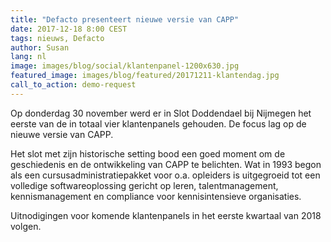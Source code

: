 ```yaml
---
title: "Defacto presenteert nieuwe versie van CAPP"
date: 2017-12-18 8:00 CEST
tags: nieuws, Defacto
author: Susan
lang: nl
image: images/blog/social/klantenpanel-1200x630.jpg
featured_image: images/blog/featured/20171211-klantendag.jpg
call_to_action: demo-request
---
```


Op donderdag 30 november werd er in Slot Doddendael bij Nijmegen het eerste van de in totaal vier klantenpanels gehouden. De focus lag op de nieuwe versie van CAPP.

Het slot met zijn historische setting bood een goed moment om de geschiedenis en de ontwikkeling van CAPP te belichten. Wat in 1993 begon als een cursusadministratiepakket voor o.a. opleiders is uitgegroeid tot een volledige softwareoplossing gericht op leren, talentmanagement, kennismanagement en compliance voor kennisintensieve organisaties.

Uitnodigingen voor komende klantenpanels in het eerste kwartaal van 2018 volgen.
